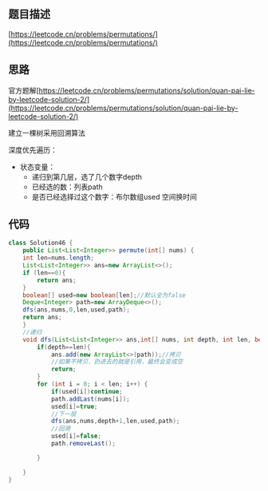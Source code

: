## 题目描述

[https://leetcode.cn/problems/permutations/](https://leetcode.cn/problems/permutations/)

## 思路

官方题解[https://leetcode.cn/problems/permutations/solution/quan-pai-lie-by-leetcode-solution-2/](https://leetcode.cn/problems/permutations/solution/quan-pai-lie-by-leetcode-solution-2/)

建立一棵树采用回溯算法

深度优先遍历：

- 状态变量：
    - 递归到第几层，选了几个数字depth
    - 已经选的数：列表path
    - 是否已经选择过这个数字：布尔数组used 空间换时间

## 代码
```java
class Solution46 {
    public List<List<Integer>> permute(int[] nums) {
    int len=nums.length;
    List<List<Integer>> ans=new ArrayList<>();
    if (len==0){
        return ans;
    }
    boolean[] used=new boolean[len];//默认全为false
    Deque<Integer> path=new ArrayDeque<>();
    dfs(ans,nums,0,len,used,path);
    return ans;
    }
    //递归
    void dfs(List<List<Integer>> ans,int[] nums, int depth, int len, boolean[] used, Deque<Integer> path){
        if(depth==len){
            ans.add(new ArrayList<>(path));//拷贝
            //如果不拷贝，扔进去的就是引用，最终会变成空
            return;
        }
        for (int i = 0; i < len; i++) {
            if(used[i])continue;
            path.addLast(nums[i]);
            used[i]=true;
            //下一层
            dfs(ans,nums,depth+1,len,used,path);
            //回溯
            used[i]=false;
            path.removeLast();

        }

    }
}
```